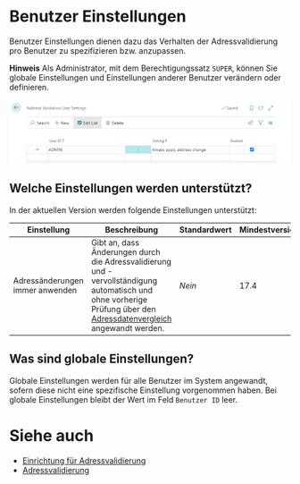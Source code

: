 # Benutzer Einstellungen

Benutzer Einstellungen dienen dazu das Verhalten der Adressvalidierung pro Benutzer zu spezifizieren bzw. anzupassen.

<div class="alert alert-info">
    <i class="fa-duotone fa-thin fa-lightbulb fa-lg"></i>
    <strong>Hinweis</strong> Als Administrator, mit dem Berechtigungssatz <code>SUPER</code>, können Sie globale Einstellungen und Einstellungen anderer Benutzer verändern oder definieren.
</div>

![User Settings](/assets/images/365-business-address-validation/user-settings.en-US.png)

## Welche Einstellungen werden unterstützt?

In der aktuellen Version werden folgende Einstellungen unterstützt:

| Einstellung | Beschreibung | Standardwert | Mindestversion |
| --- | --- | --- | --- |
| Adressänderungen immer anwenden | Gibt an, dass Änderungen durch die Adressvalidierung und -vervollständigung automatisch und ohne vorherige Prüfung über den [Adressdatenvergleich](address-validation.md) angewandt werden. | _Nein_ | 17.4 |

## Was sind globale Einstellungen?

Globale Einstellungen werden für alle Benutzer im System angewandt, sofern diese nicht eine spezifische Einstellung vorgenommen haben. Bei globale Einstellungen bleibt der Wert im Feld `Benutzer ID` leer.

# Siehe auch 
 - [Einrichtung für Adressvalidierung](setup.md)
 - [Adressvalidierung](address-validation.md)
